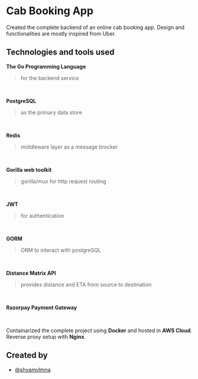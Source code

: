 
# Cab Booking App

Created the complete backend of an online cab booking app. Design and functionalities are mostly inspired from Uber.

## Technologies and tools used

**The Go Programming Language**
   >for the backend service
   <br>

**PostgreSQL**
   >as the primary data store
   <br>
 
**Redis**
   >middleware layer as a message brocker
   <br>
 
**Gorilla web toolkit**
   >gorilla/mux for http request routing
   <br>
 
**JWT**
   >for authentication
   <br>
 
**GORM**
   >ORM to interact with postgreSQL
   <br>
 
**Distance Matrix API**
   >provides distance and ETA from source to destination
   <br>
 
**Razorpay Payment Gateway**
   >
   <br>
 

Containarized  the complete project using **Docker** and hosted in **AWS Cloud**. Reverse proxy setup with **Nginx**.

## Created by

- [@shyamvlmna](https://www.github.com/shyamvlmna)


<!-- 

    • Users can book a ride from their location to a destination
    • Distance and estimated time from the source to destination is calculated using the  Distance Matrix API and calculate the fare using this data
    • User confirm the trip created and wait for a driver to accept it
    • Drivers can accept/reject the trip
    • This project is designed and developed with scalability & maintainability in mind.
    • The project is containerized using docker compose
    • Deployed in AWS EC2 instance with Nginx reverse proxy
    • Payment gateways integrated:  Razorpay Payment Gateway
       Technologies and tools used:  golang, PostgreSQL, Redis, JWT, Gorilla web toolkit, Distance Matrix API, GORM, Docker, AWS EC2, Nginx -->
